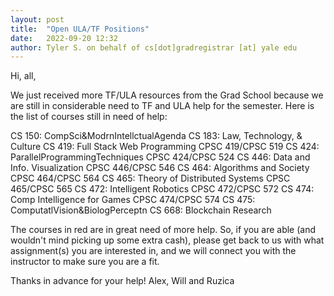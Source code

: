 ```yaml
---
layout: post
title:  "Open ULA/TF Positions"
date:   2022-09-20 12:32
author: Tyler S. on behalf of cs[dot]gradregistrar [at] yale edu 
---
```



Hi, all,

We just received more TF/ULA resources from the Grad School because we are still in considerable need to TF and ULA help for the semester.  Here is the list of courses still in need of help:

CS 150:  CompSci&ModrnIntellctualAgenda 
CS 183:  Law, Technology, & Culture
CS 419:  Full Stack Web Programming CPSC 419/CPSC 519
CS 424:  ParallelProgrammingTechniques CPSC 424/CPSC 524
CS 446:  Data and Info. Visualization CPSC 446/CPSC 546
CS 464:  Algorithms and Society CPSC 464/CPSC 564
CS 465:  Theory of Distributed Systems CPSC 465/CPSC 565
CS 472:  Intelligent Robotics CPSC 472/CPSC 572
CS 474:  Comp Intelligence for Games CPSC 474/CPSC 574
CS 475:  ComputatlVision&BiologPerceptn
CS 668:  Blockchain Research

The courses in red are in great need of more help.  So, if you are able (and wouldn't mind picking up some extra cash), please get back to us with what assignment(s) you are interested in, and we will connect you with the instructor to make sure you are a fit.

Thanks in advance for your help!
Alex, Will and Ruzica
